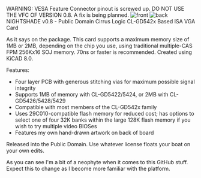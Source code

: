 WARNING: VESA Feature Connector pinout is screwed up. DO NOT USE THE VFC OF VERSION 0.8. A fix is being planned.
![front](https://github.com/user-attachments/assets/05af06ad-a0f6-4f62-9d29-58de9470c6be)
![back](https://github.com/user-attachments/assets/27945c3e-1d9d-4d12-8692-36b12b05ef40)
NIGHTSHADE v0.8 - Public Domain Cirrus Logic CL-GD542x Based ISA VGA Card

As it says on the package. This card supports a maximum memory size of 1MB or 2MB, depending on the chip you use, using traditional multiple-CAS FPM 256Kx16 SOJ memory. 70ns or faster is recommended.
Created using KiCAD 8.0.


Features:
- Four layer PCB with generous stitching vias for maximum possible signal integrity
- Supports 1MB of memory with CL-GD5422/5424, or 2MB with CL-GD5426/5428/5429
- Compatible with most members of the CL-GD542x family
- Uses 29C010-compatible flash memory for reduced cost; has options to select one of four 32K banks within the large 128K flash memory if you wish to try multiple video BIOSes
- Features my own hand-drawn artwork on back of board

Released into the Public Domain. Use whatever license floats your boat on your own edits.

As you can see I'm a bit of a neophyte when it comes to this GitHub stuff.
Expect this to change as I become more familiar with the platform.
